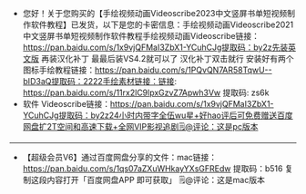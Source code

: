 - 您好！关于您购买的【手绘视频动画Videoscribe2023中文竖屏书单短视频制作软件教程】已发货，以下是您的卡密信息：手绘视频动画Videoscribe2021中文竖屏书单短视频制作软件教程手绘视频动画Videoscribe链接：https://pan.baidu.com/s/1x9vjQFMaI3ZbX1-YCuhCJg提取码：by2z先装英文版 再装汉化补丁 最最后装VS4.2就可以了 汉化补丁双击就行 安装好有两个图标手绘教程链接：https://pan.baidu.com/s/1PQvQN7AR58TqwU--bID3aQ提取码：2222手绘素材链接：链接: https://pan.baidu.com/s/11rx2lC9lpxGzvZ7Apwh3Vw 提取码: zs6k
- 软件 Videoscribe链接：https://pan.baidu.com/s/1x9vjQFMaI3ZbX1-YCuhCJg提取码：by2z24小时内带字全伍wu星+好hao评后可免费赠送百度网盘扩2T空间和高速下载+全网VIP影视追剧🗒@评论：这是pc版本
- ---
- 【超级会员V6】通过百度网盘分享的文件：mac链接：https://pan.baidu.com/s/1qs07aZXuWHkayYXsGFREdw 提取码：b516 复制这段内容打开「百度网盘APP 即可获取」  🗒@评论：这是mac版本
